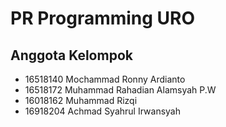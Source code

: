 # PR Programming URO
## Anggota Kelompok
- 16518140 Mochammad Ronny Ardianto 
- 16518172 Muhammad Rahadian Alamsyah P.W
- 16018162 Muhammad Rizqi
- 16918204 Achmad Syahrul Irwansyah
